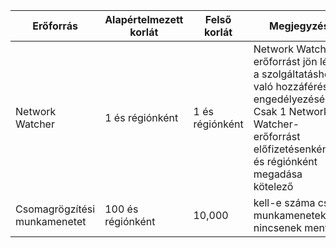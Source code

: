 | Erőforrás | Alapértelmezett korlát | Felső korlát | Megjegyzés |
| --- | --- | --- | --- |
| Network Watcher | 1 és régiónként  | 1 és régiónként |  Network Watcher-erőforrást jön létre a szolgáltatáshoz való hozzáférés engedélyezéséhez. Csak 1 Network Watcher-erőforrást előfizetésenként és régiónként megadása kötelező |
| Csomagrögzítési munkamenetet |100 és régiónként | 10,000 |kell-e száma csak, munkamenetek, nincsenek mentve |
